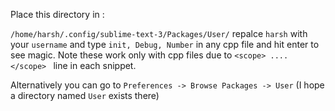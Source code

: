 Place this directory in :

```/home/harsh/.config/sublime-text-3/Packages/User/```
repalce ```harsh``` with your ```username``` and type ```init, Debug, Number``` in any cpp file and hit enter to see magic. Note these work only with cpp files due to ```<scope> .... </scope> ``` line in each snippet.

Alternatively you can go to ```Preferences -> Browse Packages -> User```
(I hope a directory named ```User``` exists there)